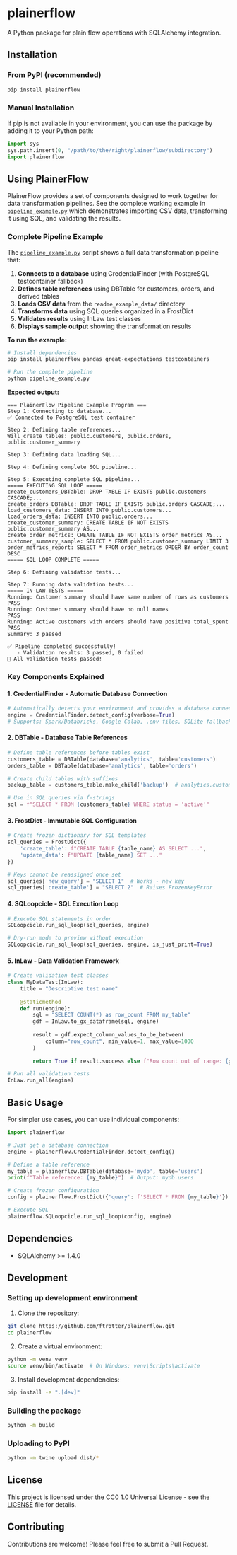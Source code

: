# plainerflow

A Python package for plain flow operations with SQLAlchemy integration.

## Installation

### From PyPI (recommended)

```bash
pip install plainerflow
```

### Manual Installation

If pip is not available in your environment, you can use the package by adding it to your Python path:

```python
import sys
sys.path.insert(0, "/path/to/the/right/plainerflow/subdirectory")
import plainerflow
```

## Using PlainerFlow

PlainerFlow provides a set of components designed to work together for data transformation pipelines. See the complete working example in [`pipeline_example.py`](pipeline_example.py) which demonstrates importing CSV data, transforming it using SQL, and validating the results.

### Complete Pipeline Example

The [`pipeline_example.py`](pipeline_example.py) script shows a full data transformation pipeline that:

1. **Connects to a database** using CredentialFinder (with PostgreSQL testcontainer fallback)
2. **Defines table references** using DBTable for customers, orders, and derived tables
3. **Loads CSV data** from the `readme_example_data/` directory
4. **Transforms data** using SQL queries organized in a FrostDict
5. **Validates results** using InLaw test classes
6. **Displays sample output** showing the transformation results

**To run the example:**

```bash
# Install dependencies
pip install plainerflow pandas great-expectations testcontainers

# Run the complete pipeline
python pipeline_example.py
```

**Expected output:**
```
=== PlainerFlow Pipeline Example Program ===
Step 1: Connecting to database...
✅ Connected to PostgreSQL test container

Step 2: Defining table references...
Will create tables: public.customers, public.orders, public.customer_summary

Step 3: Defining data loading SQL...

Step 4: Defining complete SQL pipeline...

Step 5: Executing complete SQL pipeline...
===== EXECUTING SQL LOOP =====
create_customers_DBTable: DROP TABLE IF EXISTS public.customers CASCADE;...
create_orders_DBTable: DROP TABLE IF EXISTS public.orders CASCADE;...
load_customers_data: INSERT INTO public.customers...
load_orders_data: INSERT INTO public.orders...
create_customer_summary: CREATE TABLE IF NOT EXISTS public.customer_summary AS...
create_order_metrics: CREATE TABLE IF NOT EXISTS order_metrics AS...
customer_summary_sample: SELECT * FROM public.customer_summary LIMIT 3
order_metrics_report: SELECT * FROM order_metrics ORDER BY order_count DESC
===== SQL LOOP COMPLETE =====

Step 6: Defining validation tests...

Step 7: Running data validation tests...
===== IN-LAW TESTS =====
Running: Customer summary should have same number of rows as customers
PASS
Running: Customer summary should have no null names  
PASS
Running: Active customers with orders should have positive total_spent
PASS
Summary: 3 passed

✅ Pipeline completed successfully!
   - Validation results: 3 passed, 0 failed
🎉 All validation tests passed!
```

### Key Components Explained

#### 1. CredentialFinder - Automatic Database Connection
```python
# Automatically detects your environment and provides a database connection
engine = CredentialFinder.detect_config(verbose=True)
# Supports: Spark/Databricks, Google Colab, .env files, SQLite fallback
```

#### 2. DBTable - Database Table References
```python
# Define table references before tables exist
customers_table = DBTable(database='analytics', table='customers')
orders_table = DBTable(database='analytics', table='orders')

# Create child tables with suffixes
backup_table = customers_table.make_child('backup')  # analytics.customers_backup

# Use in SQL queries via f-strings
sql = f"SELECT * FROM {customers_table} WHERE status = 'active'"
```

#### 3. FrostDict - Immutable SQL Configuration
```python
# Create frozen dictionary for SQL templates
sql_queries = FrostDict({
    'create_table': f"CREATE TABLE {table_name} AS SELECT ...",
    'update_data': f"UPDATE {table_name} SET ..."
})

# Keys cannot be reassigned once set
sql_queries['new_query'] = "SELECT 1"  # Works - new key
sql_queries['create_table'] = "SELECT 2"  # Raises FrozenKeyError
```

#### 4. SQLoopcicle - SQL Execution Loop
```python
# Execute SQL statements in order
SQLoopcicle.run_sql_loop(sql_queries, engine)

# Dry-run mode to preview without execution
SQLoopcicle.run_sql_loop(sql_queries, engine, is_just_print=True)
```

#### 5. InLaw - Data Validation Framework
```python
# Create validation test classes
class MyDataTest(InLaw):
    title = "Descriptive test name"
    
    @staticmethod
    def run(engine):
        sql = "SELECT COUNT(*) as row_count FROM my_table"
        gdf = InLaw.to_gx_dataframe(sql, engine)
        
        result = gdf.expect_column_values_to_be_between(
            column="row_count", min_value=1, max_value=1000
        )
        
        return True if result.success else f"Row count out of range: {gdf.iloc[0]['row_count']}"

# Run all validation tests
InLaw.run_all(engine)
```


## Basic Usage

For simpler use cases, you can use individual components:

```python
import plainerflow

# Just get a database connection
engine = plainerflow.CredentialFinder.detect_config()

# Define a table reference
my_table = plainerflow.DBTable(database='mydb', table='users')
print(f"Table reference: {my_table}")  # Output: mydb.users

# Create frozen configuration
config = plainerflow.FrostDict({'query': f'SELECT * FROM {my_table}'})

# Execute SQL
plainerflow.SQLoopcicle.run_sql_loop(config, engine)
```

## Dependencies

- SQLAlchemy >= 1.4.0

## Development

### Setting up development environment

1. Clone the repository:
```bash
git clone https://github.com/ftrotter/plainerflow.git
cd plainerflow
```

2. Create a virtual environment:
```bash
python -m venv venv
source venv/bin/activate  # On Windows: venv\Scripts\activate
```

3. Install development dependencies:
```bash
pip install -e ".[dev]"
```

### Building the package

```bash
python -m build
```

### Uploading to PyPI

```bash
python -m twine upload dist/*
```

## License

This project is licensed under the CC0 1.0 Universal License - see the [LICENSE](LICENSE) file for details.

## Contributing

Contributions are welcome! Please feel free to submit a Pull Request.
